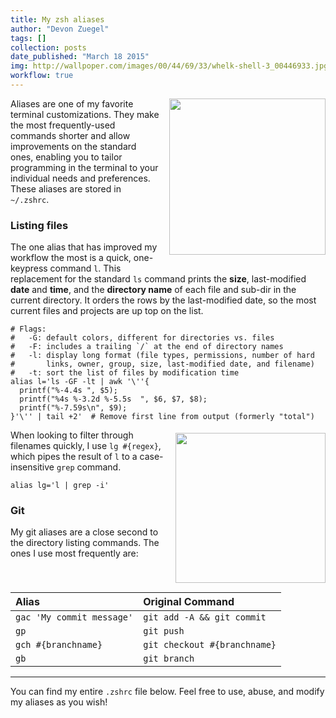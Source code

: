 ```yaml
---
title: My zsh aliases
author: "Devon Zuegel"
tags: []
collection: posts
date_published: "March 18 2015"
img: http://wallpoper.com/images/00/44/69/33/whelk-shell-3_00446933.jpg
workflow: true
---
```


<img src='../assets/l-alias.png' width='250px' style='margin:0 0 15px 15px; float:right'>

Aliases are one of my favorite terminal customizations. They make the most frequently-used commands shorter and allow improvements on the standard ones, enabling you to tailor programming in the terminal to your individual needs and preferences. These aliases are stored in `~/.zshrc`.

### Listing files ###

The one alias that has improved my workflow the most is a quick, one-keypress command `l`. This replacement for the standard `ls` command prints the **size**, last-modified **date** and **time**, and the **directory name** of each file and sub-dir in the current directory. It orders the rows by the last-modified date, so the most current files and projects are up top on the list.

```shell
# Flags:
#   -G: default colors, different for directories vs. files
#   -F: includes a trailing `/` at the end of directory names
#   -l: display long format (file types, permissions, number of hard
#       links, owner, group, size, last-modified date, and filename)
#   -t: sort the list of files by modification time
alias l='ls -GF -lt | awk '\''{
  printf("%-4.4s ", $5);
  printf("%4s %-3.2d %-5.5s  ", $6, $7, $8);
  printf("%-7.59s\n", $9);   
}'\'' | tail +2'  # Remove first line from output (formerly "total")
```

<img src='../assets/lg-alias.png' width='240px' style='margin:5px 0 15px 15px; float:right'>

When looking to filter through filenames quickly, I use `lg #{regex}`, which pipes the result of `l` to a case-insensitive `grep` command.

```shell
alias lg='l | grep -i'
```

### Git  ###

My git aliases are a close second to the directory listing commands. The ones I use most frequently are:

| Alias                         | Original Command               |
| :---------------------------- | :----------------------------- |
| `gac 'My commit message'`     | `git add -A && git commit`     |
| `gp`                          | `git push`                     |
| `gch #{branchname}`           | `git checkout #{branchname}`   |
| `gb`                          | `git branch`                   |

---

You can find my entire `.zshrc` file below. Feel free to use, abuse, and modify my aliases as you wish!

<script src="https://gist.github.com/devonzuegel/6c1f260d5e9ff101e0df.js"></script>
